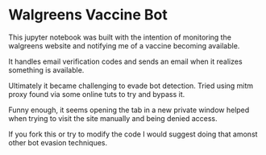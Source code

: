 # Walgreens Vaccine Bot

This jupyter notebook was built with the intention of monitoring the walgreens website and notifying me of a vaccine becoming available.

It handles email verification codes and sends an email when it realizes something is available.

Ultimately it became challenging to evade bot detection. Tried using mitm proxy found via some online tuts to try and bypass it. 

Funny enough, it seems opening the tab in a new private window helped when trying to visit the site manually and being denied access. 

If you fork this or try to modify the code I would suggest doing that amonst other bot evasion techniques. 
